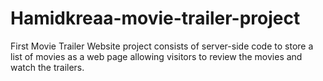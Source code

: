 # Hamidkreaa-movie-trailer-project
First Movie Trailer Website project consists of server-side code to store a list of movies as a web page allowing visitors to review the movies and watch the trailers.
